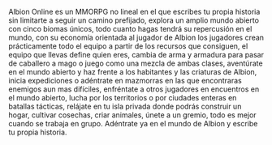 Albion Online es un MMORPG no lineal en el que escribes tu propia historia sin limitarte a seguir un camino prefijado, explora un amplio mundo abierto con cinco biomas únicos, todo cuanto hagas tendrá su repercusión en el mundo, con su economía orientada al jugador de Albion los jugadores crean prácticamente todo el equipo a partir de los recursos que consiguen, el equipo que llevas define quien eres, cambia de arma y armadura para pasar de caballero a mago o juego como una mezcla de ambas clases, aventúrate en el mundo abierto y haz frente a los habitantes y las criaturas de Albion, inicia expediciones o adéntrate en mazmorras en las que encontraras enemigos aun mas difíciles, enfréntate a otros jugadores en encuentros en el mundo abierto, lucha por los territorios o por ciudades enteras en batallas tácticas, relájate en tu isla privada donde podrás construir un hogar, cultivar cosechas, criar animales, únete a un gremio, todo es mejor cuando se trabaja en grupo. Adéntrate ya en el mundo de Albion y escribe tu propia historia.
